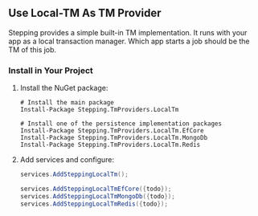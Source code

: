 ## Use Local-TM As TM Provider

Stepping provides a simple built-in TM implementation. It runs with your app as a local transaction manager. Which app starts a job should be the TM of this job.

### Install in Your Project

1. Install the NuGet package:
   ```shell
   # Install the main package
   Install-Package Stepping.TmProviders.LocalTm
   
   # Install one of the persistence implementation packages
   Install-Package Stepping.TmProviders.LocalTm.EfCore
   Install-Package Stepping.TmProviders.LocalTm.MongoDb
   Install-Package Stepping.TmProviders.LocalTm.Redis
   ```
2. Add services and configure:
   ```csharp
   services.AddSteppingLocalTm();
   
   services.AddSteppingLocalTmEfCore({todo});
   services.AddSteppingLocalTmMongoDb({todo});
   services.AddSteppingLocalTmRedis({todo});
   ```